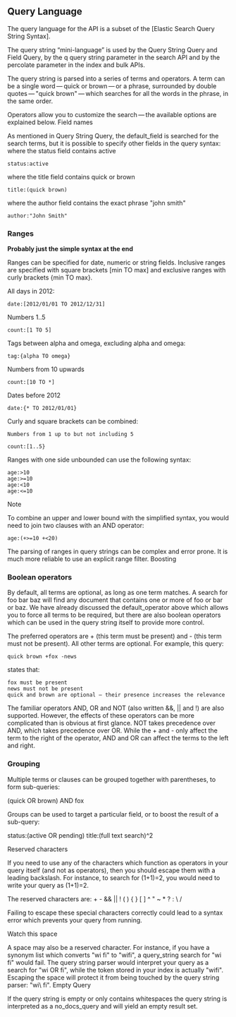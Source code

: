 
## Query Language

The query language for the API is a subset of the [Elastic Search Query String Syntax].

The query string “mini-language” is used by the Query String Query and Field
Query, by the q query string parameter in the search API and by the percolate
parameter in the index and bulk APIs.

The query string is parsed into a series of terms and operators. A term can be
a single word — quick or brown — or a phrase, surrounded by double
quotes — "quick brown" — which searches for all the words in the phrase, in the
same order.

Operators allow you to customize the search — the available options are explained below.
Field names

As mentioned in Query String Query, the default_field is searched for the
search terms, but it is possible to specify other fields in the query syntax:
where the status field contains active

    status:active

where the title field contains quick or brown

    title:(quick brown)

where the author field contains the exact phrase "john smith"

    author:"John Smith"

### Ranges

**Probably just the simple syntax at the end**

Ranges can be specified for date, numeric or string fields. Inclusive ranges
are specified with square brackets [min TO max] and exclusive ranges with curly
brackets {min TO max}.

All days in 2012:

    date:[2012/01/01 TO 2012/12/31]

Numbers 1..5

    count:[1 TO 5]

Tags between alpha and omega, excluding alpha and omega:

    tag:{alpha TO omega}

Numbers from 10 upwards

    count:[10 TO *]

Dates before 2012

    date:{* TO 2012/01/01}

Curly and square brackets can be combined:

    Numbers from 1 up to but not including 5

    count:[1..5}

Ranges with one side unbounded can use the following syntax:

    age:>10
    age:>=10
    age:<10
    age:<=10

Note

To combine an upper and lower bound with the simplified syntax, you would need
to join two clauses with an AND operator:

    age:(+>=10 +<20)

The parsing of ranges in query strings can be complex and error prone. It is
much more reliable to use an explicit range filter.  Boosting

### Boolean operators

By default, all terms are optional, as long as one term matches. A search for
foo bar baz will find any document that contains one or more of foo or bar or
baz. We have already discussed the default_operator above which allows you to
force all terms to be required, but there are also boolean operators which can
be used in the query string itself to provide more control.

The preferred operators are + (this term must be present) and - (this term must
not be present). All other terms are optional. For example, this query:

    quick brown +fox -news

states that:

    fox must be present
    news must not be present
    quick and brown are optional — their presence increases the relevance 

The familiar operators AND, OR and NOT (also written &&, || and !) are also
supported. However, the effects of these operators can be more complicated than
is obvious at first glance. NOT takes precedence over AND, which takes
precedence over OR. While the + and - only affect the term to the right of the
operator, AND and OR can affect the terms to the left and right.

### Grouping

Multiple terms or clauses can be grouped together with parentheses, to form
sub-queries:

(quick OR brown) AND fox

Groups can be used to target a particular field, or to boost the result of a
sub-query:

status:(active OR pending) title:(full text search)^2

Reserved characters

If you need to use any of the characters which function as operators in your
query itself (and not as operators), then you should escape them with a leading
backslash. For instance, to search for (1+1)=2, you would need to write your
query as \(1\+1\)=2.

The reserved characters are: + - && || ! ( ) { } [ ] ^ " ~ * ? : \ /

Failing to escape these special characters correctly could lead to a syntax error which prevents your query from running.

Watch this space

A space may also be a reserved character. For instance, if you have a synonym
list which converts "wi fi" to "wifi", a query_string search for "wi fi" would
fail. The query string parser would interpret your query as a search for "wi OR
fi", while the token stored in your index is actually "wifi". Escaping the
space will protect it from being touched by the query string parser: "wi\ fi".
Empty Query

If the query string is empty or only contains whitespaces the query string is
interpreted as a no_docs_query and will yield an empty result set.


[stash]: http://www.elasticsearch.org/guide/en/elasticsearch/reference/current/query-dsl-query-string-query.html#query-string-syntax
